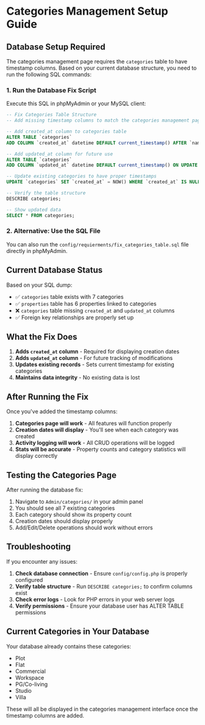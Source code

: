 # Categories Management Setup Guide

## Database Setup Required

The categories management page requires the `categories` table to have timestamp columns. Based on your current database structure, you need to run the following SQL commands:

### 1. Run the Database Fix Script

Execute this SQL in phpMyAdmin or your MySQL client:

```sql
-- Fix Categories Table Structure
-- Add missing timestamp columns to match the categories management page requirements

-- Add created_at column to categories table
ALTER TABLE `categories` 
ADD COLUMN `created_at` datetime DEFAULT current_timestamp() AFTER `name`;

-- Add updated_at column for future use
ALTER TABLE `categories` 
ADD COLUMN `updated_at` datetime DEFAULT current_timestamp() ON UPDATE current_timestamp() AFTER `created_at`;

-- Update existing categories to have proper timestamps
UPDATE `categories` SET `created_at` = NOW() WHERE `created_at` IS NULL;

-- Verify the table structure
DESCRIBE categories;

-- Show updated data
SELECT * FROM categories;
```

### 2. Alternative: Use the SQL File

You can also run the `config/requierments/fix_categories_table.sql` file directly in phpMyAdmin.

## Current Database Status

Based on your SQL dump:
- ✅ `categories` table exists with 7 categories
- ✅ `properties` table has 6 properties linked to categories
- ❌ `categories` table missing `created_at` and `updated_at` columns
- ✅ Foreign key relationships are properly set up

## What the Fix Does

1. **Adds `created_at` column** - Required for displaying creation dates
2. **Adds `updated_at` column** - For future tracking of modifications
3. **Updates existing records** - Sets current timestamp for existing categories
4. **Maintains data integrity** - No existing data is lost

## After Running the Fix

Once you've added the timestamp columns:

1. **Categories page will work** - All features will function properly
2. **Creation dates will display** - You'll see when each category was created
3. **Activity logging will work** - All CRUD operations will be logged
4. **Stats will be accurate** - Property counts and category statistics will display correctly

## Testing the Categories Page

After running the database fix:

1. Navigate to `Admin/categories/` in your admin panel
2. You should see all 7 existing categories
3. Each category should show its property count
4. Creation dates should display properly
5. Add/Edit/Delete operations should work without errors

## Troubleshooting

If you encounter any issues:

1. **Check database connection** - Ensure `config/config.php` is properly configured
2. **Verify table structure** - Run `DESCRIBE categories;` to confirm columns exist
3. **Check error logs** - Look for PHP errors in your web server logs
4. **Verify permissions** - Ensure your database user has ALTER TABLE permissions

## Current Categories in Your Database

Your database already contains these categories:
- Plot
- Flat  
- Commercial
- Workspace
- PG/Co-living
- Studio
- Villa

These will all be displayed in the categories management interface once the timestamp columns are added.
